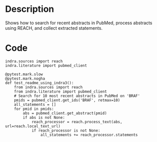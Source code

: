 # Description
Shows how to search for recent abstracts in PubMed, process abstracts using REACH, and collect extracted statements.

# Code
```
indra.sources import reach
indra.literature import pubmed_client

@pytest.mark.slow
@pytest.mark.nogha
def test_readme_using_indra3():
    from indra.sources import reach
    from indra.literature import pubmed_client
    # Search for 10 most recent abstracts in PubMed on 'BRAF'
    pmids = pubmed_client.get_ids('BRAF', retmax=10)
    all_statements = []
    for pmid in pmids:
        abs = pubmed_client.get_abstract(pmid)
        if abs is not None:
            reach_processor = reach.process_text(abs, url=reach.local_text_url)
            if reach_processor is not None:
                all_statements += reach_processor.statements

```
